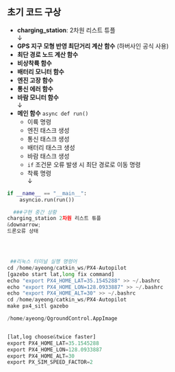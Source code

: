 
## 초기 코드 구상

- **charging_station**: 2차원 리스트 튜플  
  ↓  
- **GPS 지구 모형 반영 최단거리 계산 함수** (하버사인 공식 사용)  
- **최단 경로 노드 계산 함수**  
- **비상착륙 함수**  
- **배터리 모니터 함수**  
- **엔진 고장 함수**  
- **통신 에러 함수**  
- **바람 모니터 함수**  
  ↓  
- **메인 함수** `async def run()`  
  - 이륙 명령  
  - 엔진 태스크 생성  
  - 통신 태스크 생성  
  - 배터리 태스크 생성  
  - 바람 태스크 생성  
  - `if` 조건문 오류 발생 시 최단 경로로 이동 명령  
  - 착륙 명령  
  ↓

```python
if __name__ == "__main__":
    asyncio.run(run())

  ###구현 중간 상황
charging_station 2차원 리스트 튜플
&downarrow;
드론오류 상태




 ##리눅스 터미널 실행 명령어
cd /home/ayeong/catkin_ws/PX4-Autopilot
[gazebo start lat,long fix command]
echo "export PX4_HOME_LAT=35.1545288" >> ~/.bashrc
echo "export PX4_HOME_LON=128.0933887" >> ~/.bashrc
echo "export PX4_HOME_ALT=30" >> ~/.bashrc
cd /home/ayeong/catkin_ws/PX4-Autopilot
make px4_sitl gazebo

/home/ayeong/QgroundControl.AppImage


[lat,log choose&twice faster]
export PX4_HOME_LAT=35.1545288
export PX4_HOME_LON=128.0933887
export PX4_HOME_ALT=30
export PX_SIM_SPEED_FACTOR=2
